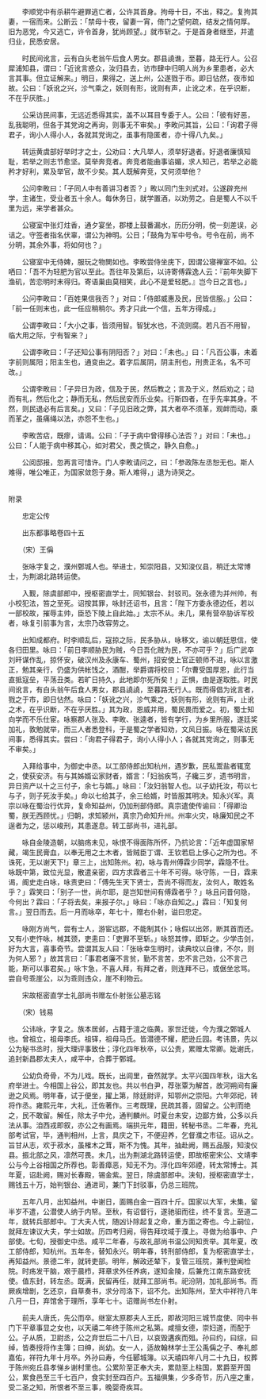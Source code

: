 <!-- { "loadSidebar": true } -->
　　李顺党中有杀耕牛避罪逃亡者，公许其首身。拘母十日，不出，释之。复拘其妻，一宿而来。公断云：「禁母十夜，留妻一宵，倚门之望何疏，结发之情何厚。旧为恶党，今又逃亡，许令首身，犹尚顾望。」就市斩之。于是首身者继至，并遣归业，民悉安居。

　　时民间讹言，云有白头老翁午后食人男女。郡县譊谯，至暮，路无行人。公召犀浦知县，谓曰：「近讹言惑众，汝归县去，访市肆中归明人尚为乡里患者，必大言其事。但立证解来。」明日，果得之，送上州，公遂戮于市。即日怗然，夜市如故。公曰：「妖讹之兴，沴气乘之，妖则有形，讹则有声，止讹之术，在乎识断，不在乎厌胜。」

　　公采访民间事，无远近悉得其实，盖不以耳目专委于人。公曰：「彼有好恶，乱我聪明，但各于其党询之再询，则事无不审矣。」李畋问其旨，公曰：「询君子得君子，询小人得小人，各就其党询之，虽事有隐匿者，亦十得八九矣。」

　　转运黄虞部好举时才之士，公劝曰：大凡举人，须举好退者。好退者廉慎知耻，若举之则志节愈坚。莫举奔竞者。奔竞者能曲事谄媚，求人知己，若举之必能矜才好利，累及举官，故不少矣。其人既解奔竞，又何须举他？

　　公问李畋曰：「子同人中有善讲习者否？」畋以同门生刘式对。公遂辟充州学，主诸生，受业者五十余人。每休务日，就学置酒，以劝劳之。自是蜀人不以千里为远，来学者甚众。

　　公寝室中张灯炷香，通夕宴坐，郡楼上鼓番漏水，历历分明，傥一刻差误，必诘之。守签者指名伏辜，谓公为神明。公日；「鼓角为军中号令。号令在前，尚不分明，其余外事，将如何也？」

　　公寝室中无侍婢，服玩之物閴如也。李畋尝侍坐庑下，因谓公寝禅室不如。公哂曰：「吾不为轻肥为官以至此。吾往年及第后，以诗寄傅霖逸人云：『前年失脚下渔矶，苦恋明时末得归。寄语巢由莫相笑，此心不是爱轻肥。』岂今日之言也。」

　　公问李畋曰：「百姓果信我否？」对曰：「侍郎威惠及民，民皆信服。」公曰：「前一任则末也，此一任应稍稍尔。秀才只此一个信，五年方得成。」

　　公谓李畋曰：「大小之事，皆须用智。智犹水也，不流则腐。若凡百不用智，临大用之际，宁有智来？」

　　公谓李畋曰：「子还知公事有阴阳否？」对曰：「未也。」曰：「凡百公事，未着字前则属阳；阳主生也，通变由之。着字后属阴，阴主刑也，刑贵正名，名不可改。」

　　公谓李畋曰：「子异日为政，信及于民，然后教之；言及于义，然后劝之；动而有礼，然后化之；静而无私，然后民安而乐业矣。行斯四者，在乎先率其身。不然，则民退必有后言矣。」又曰：「子见旧政之弊，其大者卒不须革，观衅而动，乘而革之，虽痛绳以法，亦怨不生也。」

　　李畋苦痁，既瘳，请谒。公曰：「子于病中曾得移心法否？」对曰：「未也。」公曰：「人能于病中移其心，如对君父，畏之慎之，静久自愈。」

　　公阅邸报，忽再言可惜许。门人李畋请问之，曰：「参政陈左丞恕无也。斯人难得，唯公唯正，为国家敛怨于身。斯人难得，」退为诗哭之。  
　 

附录

　　忠定公传

　　出东都事略卷四十五

　　（宋）王偁

　　张咏字复之，濮州鄄城人也。举进士，知崇阳县，又知浚仪县，稍迁太常博士，为荆湖北路转运使。

　　入觐，除虞部郎中，授枢密直学士，同知银台、封驳司。张永德为并州帅，有小校犯法，笞之至死。诏按其罪，咏封还诏书，且言：「陛下方委永德边任，若以一部校故，摧辱主帅，臣恐下陵上自此始。」太宗不从。未几，果有营卒胁诉军校者，咏复引前事为言，太宗乃改容劳之。

　　出知成都府。时李顺乱后，寇掠之际，民多胁从，咏移文，谕以朝廷恩信，使各归田里。咏曰：「前日李顺胁民为贼，今日吾化贼为民，不亦可乎？」后广武卒刘旰谋作乱，掠怀安，破汉州及永康车、蜀州，招安使上官正顿师不进，咏以言激正，勉其亲行，仍盛为供帐饯之，酒酣，举爵谓将校曰：「尔曹受国厚恩，此行当直抵寇垒，平荡丑类。若旷日持久，此地即尔死所矣！」正惧，由是遂取胜。时民间讹言，有白头翁午后食人男女，郡县譊譊，至暮路无行人。既而得倡为讹言者，戮之于市，即日怗然。咏曰：「妖讹之兴，沴气乘之，妖则有形，讹则有声，止讹之术，在乎识断，不在乎厌胜。」其为政，恩威并用，蜀民畏而爱之。初，蜀士知向学而不乐仕宦。咏察郡人张及、李畋、张逵者，皆有学行，为乡里所服，遂廷奖加礼，敦勉就举，而三人者悉登科，于是蜀之学者知劝，文风日振。咏在蜀采访民间事，悉得其实。尝曰：「询君子得君子，询小人得小人；各就其党询之，则事无不审矣。」

　　入拜给事中，为御史中丞。以工部侍郎出知杭州，遇岁歉，民私鬻盐者辄宽之，使获安济。有与其姊婿讼家财者，婿言：「妇翁疾笃，子纔三岁，遗书明言，异日资产以十之三付子，余七与婿。」咏曰：「汝妇翁智人也。以子幼托汝，苟以七与子，则子死汝手矣。」命以七给其子，余三给婿，时皆服其明决。知永兴军。真宗以咏在蜀治行优异，复命知益州，仍加刑部侍郎。真宗遣使传谕曰：「得卿治蜀，朕无西顾忧。」归朝，求知颍州，真宗乃命知升州。州率火灾，咏廉知民之不逞者为之，惩以峻刑，其患遂息。转工部尚书，进礼部。

　　咏自金陵造朝，以脑疡未见，咏恨不得面陈所怀，乃抗论言：「近年虚国家帑藏，竭生民膏血，以奉无用之土木者，皆贼臣丁谓、王钦若启上侈心之所为也。不诛死，无以谢天下!」章三上，出知陈州。初，咏与青州傅霖少同学，霖隐不仕。咏既中第，致位光显，散遣亲密，四方求霖者三十年不可得。咏守陈，一日，霖来谒，阍史走白咏，咏责吏曰：「傅先生天下贤士，吾尚不得而友，汝何人，敢姓名乎？」霖笑曰：「别子一世，尚尔耶，是岂知世间有傅霖者乎？」咏且问昔何隐，今何出？霖曰：「子将去矣，来报子尔。」咏曰：「咏亦自知之。」霖曰：「知复何言。」翌日而去。后一月而咏卒，年七十，赠右仆射，谥曰忠定。

　　咏刚方尚气，尝有士人，游宦远郡，不能制其仆；咏假以出郊，断其首而还。又有小吏忤咏，械其颈，吏恚曰：「吏罪不至斩。」咏怒其悖，即斩之。少学击剑，好为大言，喜事奇节。尝谓其友人曰：「张咏幸生明时，读典坟以自律，不尔，则为何人邪？」故其言曰：「事君者廉不言贫，勤不言苦，忠不言己効，公不言己能，斯可以事君矣。」咏卞急，不喜人拜，有拜之者，则连拜不已，或倨坐忿骂。尝自号乖崖公，以为乖则违众，崖不利物云。

　　宋故枢密直学士礼部尚书赠左仆射张公墓志铭

　　（宋）钱易

　　公讳咏，字复之。族本居邺，占籍于澶之临黄。家世迁徙，今为濮之鄄城人也。曾祖立，祖母李氏。祖铎，祖母马氏。皆潜德不耀，肥逊丘园。考讳景，先以公为秘书丞时，授大理评事致仕；淳化四年秋卒，以公贵，累赠太常卿。妣谢氏，追封新昌郡太夫人，咸平中，合葬于鄄城。

　　公幼负奇骨，不为儿戏。既长，出闾里，奋然就学。太平兴国四年秋，诣大名府举进士。今相国上谷公，即其友也。共以书白尹，荐张覃为解首，故河朔间有廉逊之风焉。明年春，试于便坐，擢上第，除廷尉评，知鄂州之崇阳。六年郊祀，转将作丞。雍熙元年，大礼，迁佐著作。三考既理，民疏其善，固留之。公判而绝之，民不敢留。解任，除太子中允，通判麟州。时夏台未安，边鄙方耸，公多以兵法从事。洎西戎即叙，亦公之有画焉。端拱元年，籍田，转秘书丞。二年春，充礼部考试官，毕，通判相州，上言，具庆之下，不便迎养，乞督濮之市征。诏从之。旨甘从志，欢于菽水，虽榷木之茸，斯不为愧。其年，抽赴阙，赐五品服，知浚仪县。振北部之风，凛然可畏。未几，出为荆湖北路转运使，即故枢密宋公、文靖李公与今上谷相国之所荐也。彰善瘴恶，知无不为。淳化四年郊禋，转太常博士。其年夏，诏赴阙，赐对长春殿，锡金紫。翌日，除虞部郎中。浃旬，授枢密直学士，赐钱五十万，始判银台、通进司，兼门下封驳事，仍总三班院。

　　五年八月，出知益州。中谢日，面赐白金一百四十斤。国家以大军，未集，留半岁不遣，公潜使人纳于内帑。至秋，有诏督行，遂驰驲而往，终不复言。至道二年，就转兵部郎中。丁大夫人忧，随凶讣除起复之命，重方面之寄也。今上嗣位，就拜左谏议大夫，学士如故。历四考归阙，得告拜坟域于濮上。寻做为给事中、户部使。七旬，授御史中丞。咸平二年春，与故礼部尚书温公同知贡举。其年夏，改工部侍郎，知杭州。五年冬，替知永兴。明年春，转刑部侍郎，复为枢密直学士，再知益州。景德二年，就转吏部。明年，解政还辇下，复管三班院，兼判登闻检院。时疡发干脑，艰于晨栉，拜章求外任养病，遂知金陵，后兼充江南东路安抚使。值东封，转左丞。既满，民留再任，就拜工部尚书。祀汾阴，加礼部尚书。而厥疾增剧，乞还京，自草奏书，求分司洛下，诏不允。出知陈州，至大中祥符八年八月一日，弃馆舍于理所，享年七十。诏赠尚书左仆射。

　　前夫人唐氏，先公而卒。继室太原郡夫人王氏，即故河阳三城节度使、同中书门下平章事显之女也，以天禧二年终于陈州之私第。咸擅女德，崇妇道，而配于公。子从质，卫尉丞，公之弃世后二十八日，以哀毁遘疾而殂。孙曰约，曰综，曰绰，皆奏授将作主簿；曰绅，尚幼。女一人，适故翰林学士王公禹偁之子、奉礼郎嘉佑，祥符九年十月卒。外孙曰寿，今任郾城簿。以天禧四年八月二十九日，权葬于陈州宛丘县孝悌乡谢村里也。公累阶至正奉大夫，累勋至上柱国，累爵至开国公，累食邑至三千七百户，食实封至四百户。五福俱集，少多奇节，历八座之重，受二圣之知，所恨者不至三事，晚婴奇疾耳。

